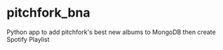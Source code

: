# pitchfork_bna
Python app to add pitchfork's best new albums to MongoDB then create Spotify Playlist
